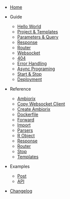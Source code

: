 - [Home](/)

- Guide
  
  - [Hello World](guide/hello-world.md)
  - [Project & Templates](guide/project.md)
  - [Parameters & Query](guide/params.md)
  - [Response](guide/response.md)
  - [Router](guide/router.md)
  - [Websocket](guide/websocket.md)
  - [404](guide/not-found.md)
  - [Error Handling](guide/errors.md)
  - [Async Programing](guide/async.md)
  - [Start & Stop](guide/stop.md)
  - [Deployment](guide/deploy.md)

- Reference

  - [Ambiorix](reference/Ambiorix.md)
  - [Copy Websocket Client](reference/copy_websocket_client.md)
  - [Create Ambiorix](reference/create_ambiorix.md)
  - [Dockerfile](reference/docker.md)
  - [Forward](reference/forward.md)
  - [Import](reference/import.md)
  - [Parsers](reference/parsers.md)
  - [R Object](reference/robj.md)
  - [Response](reference/responses.md)
  - [Router](reference/Router.md)
  - [Stop](reference/stop_all.md)
  - [Templates](reference/templates.md)

- Examples
  - [Post](examples/post.md)
  - [API](examples/api.md)

- [Changelog](changelog.md)
